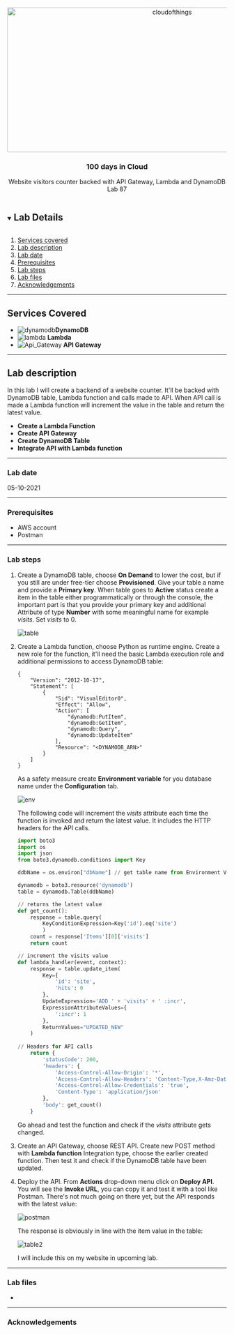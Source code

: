 <br />

<p align="center">
  <a href="img/">
    <img src="img/diagram.png" alt="cloudofthings" width="741" height="332">
  </a>




  <h3 align="center">100 days in Cloud</h3>

  <p align="center">
    Website visitors counter backed with API Gateway, Lambda and DynamoDB
    <br />
    Lab 87
    <br />
  </p>





</p>

<details open="open">
  <summary><h2 style="display: inline-block">Lab Details</h2></summary>
  <ol>
    <li><a href="#services-covered">Services covered</a>
    <li><a href="#lab-description">Lab description</a></li>
    </li>
    <li><a href="#lab-date">Lab date</a></li>
    <li><a href="#prerequisites">Prerequisites</a></li>    
    <li><a href="#lab-steps">Lab steps</a></li>
    <li><a href="#lab-files">Lab files</a></li>
    <li><a href="#acknowledgements">Acknowledgements</a></li>
  </ol>
</details>

---

## Services Covered
*  ![dynamodb](https://github.com/CloudedThings/100-Days-in-Cloud/blob/main/images/dynamodb.png)**DynamoDB**
*  ![lambda](https://github.com/CloudedThings/100-Days-in-Cloud/blob/main/images/AWS_Lambda.png) **Lambda**
*  ![Api_Gateway](https://github.com/CloudedThings/100-Days-in-Cloud/blob/main/images/Api_Gateway.png) **API Gateway**

---

## Lab description
In this lab I will create a backend of a website counter. It'll be backed with DynamoDB table, Lambda function and calls made to API. When API call is made a Lambda function will increment the value in the table and return the latest value.


* **Create a Lambda Function**
* **Create API Gateway**
* **Create DynamoDB Table**
* **Integrate API with Lambda function**

---

### Lab date
05-10-2021

---

### Prerequisites
* AWS account
* Postman

---

### Lab steps
1. Create a DynamoDB table, choose **On Demand** to lower the cost, but if you still are under free-tier choose **Provisioned**. Give your table a name and provide a **Primary key**. When table goes to **Active** status create a item in the table either programmatically or through the console, the important part is that you provide your primary key and additional Attribute of type **Number** with some meaningful name for example _visits_. Set _visits_ to 0.

   ![table](img/table.png)

2. Create a Lambda function, choose Python as runtime engine. Create a new role for the function, it'll need the basic Lambda execution role and additional permissions to access DynamoDB table:

   ```
   {
       "Version": "2012-10-17",
       "Statement": [
           {
               "Sid": "VisualEditor0",
               "Effect": "Allow",
               "Action": [
                   "dynamodb:PutItem",
                   "dynamodb:GetItem",
                   "dynamodb:Query",
                   "dynamodb:UpdateItem"
               ],
               "Resource": "<DYNAMODB_ARN>"
           }
       ]
   }
   ```

   As a safety measure create **Environment variable** for you database name under the **Configuration** tab.

   ![env](img/env.png)

   The following code will increment the _visits_ attribute each time the function is invoked and return the latest value. It includes the HTTP headers for the API calls.

   ```python
   import boto3
   import os
   import json
   from boto3.dynamodb.conditions import Key
   
   ddbName = os.environ["dbName"] // get table name from Environment Variables
   
   dynamodb = boto3.resource('dynamodb')
   table = dynamodb.Table(ddbName) 
   
   // returns the latest value
   def get_count():
       response = table.query(
           KeyConditionExpression=Key('id').eq('site')
           )
       count = response['Items'][0]['visits']
       return count
   
   // increment the visits value
   def lambda_handler(event, context):
       response = table.update_item(     
           Key={        
               'id': 'site',
               'hits': 0
           },   
           UpdateExpression='ADD ' + 'visits' + ' :incr',
           ExpressionAttributeValues={        
               ':incr': 1   
           },    
           ReturnValues="UPDATED_NEW"
       )
       
   // Headers for API calls
       return {
           'statusCode': 200,
           'headers': {
               'Access-Control-Allow-Origin': '*',
               'Access-Control-Allow-Headers': 'Content-Type,X-Amz-Date,Authorization,X-Api-Key,X-Amz-Security-Token',
               'Access-Control-Allow-Credentials': 'true',
               'Content-Type': 'application/json'
           },
           'body': get_count()
       }
   
   ```

   

   Go ahead and test the function and check if the _visits_ attribute gets changed.

3. Create an API Gateway, choose REST API. Create new POST method with **Lambda function** Integration type, choose the earlier created function. Then test it and check if the DynamoDB table have been updated.

4. Deploy the API. From **Actions** drop-down menu click on **Deploy API**. You will see the **Invoke URL**, you can copy it and test it with a tool like Postman. There's not much going on there yet, but the API responds with the latest value:

   ![postman](img/postman.png)

   The response is obviously in line with the item value in the table:

   ![table2](img/table2.png)

   I will include this on my website in upcoming lab. 
---
### Lab files

* 

---

### Acknowledgements


